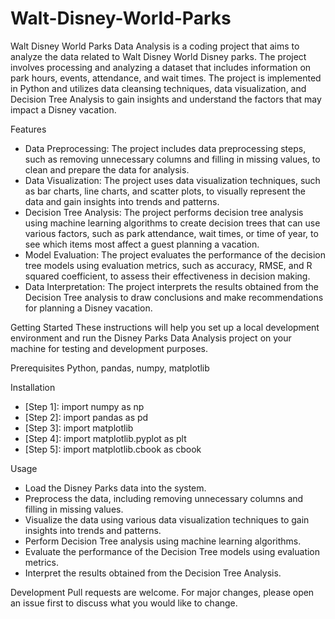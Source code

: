 # Walt-Disney-World-Parks
Walt Disney World Parks Data Analysis is a coding project that aims to analyze the data related to Walt Disney World Disney parks. The project involves processing and analyzing a dataset that includes information on park hours, events, attendance, and wait times. The project is implemented in Python and utilizes data cleansing techniques, data visualization, and Decision Tree Analysis to gain insights and understand the factors that may impact a Disney vacation.

Features
- Data Preprocessing: The project includes data preprocessing steps, such as removing unnecessary columns and filling in missing values, to clean and prepare the data for analysis.
- Data Visualization: The project uses data visualization techniques, such as bar charts, line charts, and scatter plots, to visually represent the data and gain insights into trends and patterns.
- Decision Tree Analysis: The project performs decision tree analysis using machine learning algorithms to create decision trees that can use various factors, such as park attendance, wait times, or time of year, to see which items most affect a guest planning a vacation.
- Model Evaluation: The project evaluates the performance of the decision tree models using evaluation metrics, such as accuracy, RMSE, and R squared coefficient, to assess their effectiveness in decision making.
- Data Interpretation: The project interprets the results obtained from the Decision Tree analysis to draw conclusions and make recommendations for planning a Disney vacation.

Getting Started
These instructions will help you set up a local development environment and run the Disney Parks Data Analysis project on your machine for testing and development purposes.

Prerequisites
Python, pandas, numpy, matplotlib

Installation
- [Step 1]: import numpy as np
- [Step 2]: import pandas as pd
- [Step 3]: import matplotlib
- [Step 4]: import matplotlib.pyplot as plt
- [Step 5]: import matplotlib.cbook as cbook


Usage
- Load the Disney Parks data into the system.
- Preprocess the data, including removing unnecessary columns and filling in missing values.
- Visualize the data using various data visualization techniques to gain insights into trends and patterns.
- Perform Decision Tree analysis using machine learning algorithms.
- Evaluate the performance of the Decision Tree models using evaluation metrics.
- Interpret the results obtained from the Decision Tree Analysis.

Development
Pull requests are welcome. For major changes, please open an issue first to discuss what you would like to change.
